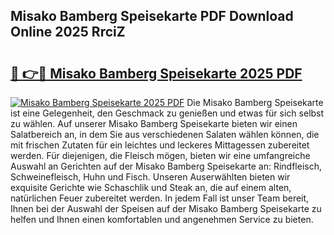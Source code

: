 ## Misako Bamberg Speisekarte PDF Download Online 2025 RrciZ

# <h2><a href="http://gc5faa.nevu.top/?p=Misako+Bamberg+Speisekarte">🔗 👉🔴 Misako Bamberg Speisekarte 2025 PDF</a></h2>

[![Misako Bamberg Speisekarte 2025 PDF](https://i.imgur.com/dBaPXMq.png)](http://gc5faa.nevu.top/?p=Misako+Bamberg+Speisekarte)
Die Misako Bamberg Speisekarte ist eine Gelegenheit, den Geschmack zu genießen und etwas für sich selbst zu wählen. Auf unserer Misako Bamberg Speisekarte bieten wir einen Salatbereich an, in dem Sie aus verschiedenen Salaten wählen können, die mit frischen Zutaten für ein leichtes und leckeres Mittagessen zubereitet werden. Für diejenigen, die Fleisch mögen, bieten wir eine umfangreiche Auswahl an Gerichten auf der Misako Bamberg Speisekarte an: Rindfleisch, Schweinefleisch, Huhn und Fisch. Unseren Auserwählten bieten wir exquisite Gerichte wie Schaschlik und Steak an, die auf einem alten, natürlichen Feuer zubereitet werden. In jedem Fall ist unser Team bereit, Ihnen bei der Auswahl der Speisen auf der Misako Bamberg Speisekarte zu helfen und Ihnen einen komfortablen und angenehmen Service zu bieten.
